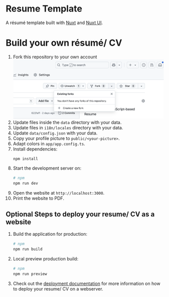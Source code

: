# Resume Template

A résumé template built with [Nuxt](https://nuxt.com/docs/getting-started/introduction) and [Nuxt UI](https://ui.nuxt.com).

# Build your own résumé/ CV

1. Fork this repository to your own account
   ![fork](docs/img/fork.png "Fork")
2. Update files inside the `data` directory with your data.
3. Update files in `i18n/locales` directory with your data.
4. Update `data/config.json` with your data.
5. Copy your profile picture to `public/<your-picture>`.
6. Adapt colors in `app/app.config.ts`.
7. Install dependencies:
    ```bash
    npm install
    ```
8. Start the development server on:
    ```bash
    # npm
    npm run dev
    ```
9. Open the website at `http://localhost:3000`.
10. Print the website to PDF.

## Optional Steps to deploy your resume/ CV as a website

1. Build the application for production:
    ```bash
    # npm
    npm run build
    ```
2. Local preview production build:
    ```bash
    # npm
    npm run preview
    ```
3. Check out the [deployment documentation](https://nuxt.com/docs/getting-started/deployment) for more information on how to deploy your resume/ CV on a webserver.
